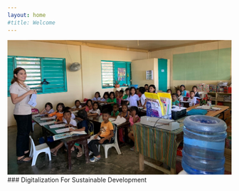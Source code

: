 ```yaml
---
layout: home
#title: Welcome
---
```



<img src="/assets/img/bg-home.jpg">
### Digitalization For Sustainable Development


